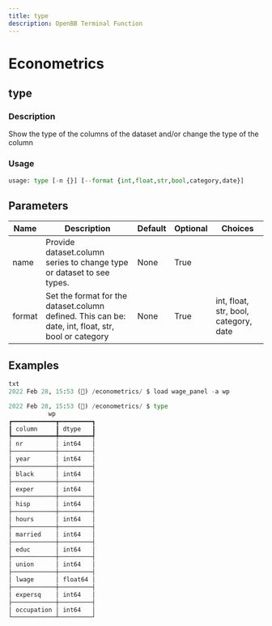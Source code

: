 ```yaml
---
title: type
description: OpenBB Terminal Function
---
```


# Econometrics

## type

### Description

Show the type of the columns of the dataset and/or change the type of the column

### Usage

```python
usage: type [-n {}] [--format {int,float,str,bool,category,date}]
```

## Parameters

| Name | Description | Default | Optional | Choices |
| ---- | ----------- | ------- | -------- | ------- |
| name | Provide dataset.column series to change type or dataset to see types. | None | True |  |
| format | Set the format for the dataset.column defined. This can be: date, int, float, str, bool or category | None | True | int, float, str, bool, category, date |

## Examples

```python
txt
2022 Feb 28, 15:53 (🦋) /econometrics/ $ load wage_panel -a wp

2022 Feb 28, 15:53 (🦋) /econometrics/ $ type
           wp
┏━━━━━━━━━━━━┳━━━━━━━━━┓
┃ column     ┃ dtype   ┃
┡━━━━━━━━━━━━╇━━━━━━━━━┩
│ nr         │ int64   │
├────────────┼─────────┤
│ year       │ int64   │
├────────────┼─────────┤
│ black      │ int64   │
├────────────┼─────────┤
│ exper      │ int64   │
├────────────┼─────────┤
│ hisp       │ int64   │
├────────────┼─────────┤
│ hours      │ int64   │
├────────────┼─────────┤
│ married    │ int64   │
├────────────┼─────────┤
│ educ       │ int64   │
├────────────┼─────────┤
│ union      │ int64   │
├────────────┼─────────┤
│ lwage      │ float64 │
├────────────┼─────────┤
│ expersq    │ int64   │
├────────────┼─────────┤
│ occupation │ int64   │
└────────────┴─────────┘
```
